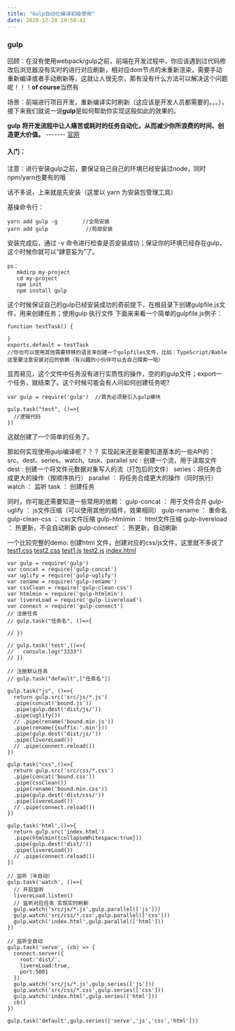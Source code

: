 ```yaml
---
title: "Gulp自动化编译初级使用"
date: 2020-12-28 19:58:41
---
```


### gulp

回顾：在没有使用webpack/gulp之前，前端在开发过程中，你应该遇到过代码修改后浏览器没有实时的进行对应刷新，相对应dom节点的未重新渲染，需要手动重新编译或者手动刷新等，这就让人很无奈，那有没有什么方法可以解决这个问题呢！！！**of  course**当然有

场景：前端进行项目开发，重新编译实时刷新（这应该是开发人员都需要的。。。），接下来我们就说一说**gulp**是如何帮助你实现这般如此的效果的。

**gulp 将开发流程中让人痛苦或耗时的任务自动化，从而减少你所浪费的时间、创造更大价值。** ------- [官网](https://www.gulpjs.com.cn/ "官网")

#### 入门：
注意：进行安装gulp之前，要保证自己自己的环境已经安装过node，同时npm/yarn也要有的哦

话不多说，上来就是先安装（这里以 yarn 为安装包管理工具）

基操命令行：

```
yarn add gulp -g        //全局安装
yarn add gulp            //局部安装
```
安装完成后，通过 -v 命令进行检查是否安装成功；保证你的环境已经存在gulp，这个时候你就可以“肆意妄为”了。
```
ps： 
   mkdirp my-project
   cd my-project
   npm init
   npm install gulp
```
这个时候保证自己的gulp已经安装成功的奇前提下，在根目录下创建gulpfile.js文件，用来创建任务；使用gulp 执行文件
下面来来看一个简单的gulpfile.js例子：

```
function testTask() {
  
}
exports.default = testTask
//你也可以使用其他需要转移的语言来创建一个gulpfiles文件，比如：TypeScript/Bable
这里要注意安装对应的依赖（有兴趣的小伙伴可以去自己探索一哈）
```

显而易见，这个文件中任务没有进行实质性的操作，空的的gulp文件；export一个任务，就结束了。这个时候可能会有人问如何创建任务呢?
```
var gulp = require('gulp')  //首先必须是引入gulp模块

gulp.task("test", ()=>{
  //逻辑代码
})
```
这就创建了一个简单的任务了。

那如何实现使用gulp编译呢？？？
实现起来还是需要知道基本的一些API的：src、dest、series、watch、task、parallel
src : 创建一个流，用于读取文件
dest : 创建一个将文件元数据对象写入的流（打包后的文件）
series：将任务合成更大的操作（按顺序执行）
parallel ： 将任务合成更大的操作（同时执行）
watch ： 监听
task ： 创建任务

同时，你可能还需要知道一些常用的依赖：
gulp-concat ： 用于文件合并
gulp-uglify ： js文件压缩（可以使用其他的插件，效果相同）
gulp-rename ： 重命名
gulp-clean-css ： css文件压缩
gulp-htmlmin ： html文件压缩
gulp-livereload ： 热更新，不会自动刷新
gulp-connect' ： 热更新，自动刷新


一个比较完整的demo:
创建html 文件，创建对应的css/js文件，这里就不多说了
[test1.css](http://openluat-luatcommunity.oss-cn-hangzhou.aliyuncs.com/attachment/20201228195458472_test1.css)  [test2.css](http://openluat-luatcommunity.oss-cn-hangzhou.aliyuncs.com/attachment/20201228195511253_test2.css)
[test1.js](http://openluat-luatcommunity.oss-cn-hangzhou.aliyuncs.com/attachment/20201228195533103_test1.js)  [test2.js](http://openluat-luatcommunity.oss-cn-hangzhou.aliyuncs.com/attachment/20201228195541786_test2.js)
[index.html](http://openluat-luatcommunity.oss-cn-hangzhou.aliyuncs.com/attachment/20201228195555943_index.html)
```
var gulp = require('gulp')
var concat = require('gulp-concat')
var uglify = require('gulp-uglify')
var rename = require('gulp-rename')
var cssClean = require('gulp-clean-css')
var htmlmin = require('gulp-htmlmin')
var livereLoad = require('gulp-livereload')
var connect = require('gulp-connect')
// 注册任务
// gulp.task("任务名", ()=>{

// })

// gulp.task('test',()=>{
//   console.log("3333")
// })

// 注册默认任务
// gulp.task("default",["任务名"])

gulp.task("js", ()=>{
  return gulp.src('src/js/*.js')
  .pipe(concat('bound.js'))
  .pipe(gulp.dest('dist/js/'))
  .pipe(uglify())
  // .pipe(rename('bound.min.js'))
  .pipe(rename({suffix:'.min'}))
  .pipe(gulp.dest('dist/js/'))
  .pipe(livereLoad())
  // .pipe(connect.reload())
})

gulp.task("css",()=>{
  return gulp.src('src/css/*.css')
  .pipe(concat('bound.css'))
  .pipe(cssClean())
  .pipe(rename('bound.min.css'))
  .pipe(gulp.dest('dist/css/'))
  .pipe(livereLoad())
  // .pipe(connect.reload())
})

gulp.task('html',()=>{
  return gulp.src('index.html')
  .pipe(htmlmin({collapseWhitespace:true}))
  .pipe(gulp.dest('dist/'))
  .pipe(livereLoad())
  // .pipe(connect.reload())
})

// 监听（半自动）
gulp.task('watch', ()=>{
  // 开启监听
  livereLoad.listen()
  // 监听对应任务 实现实时刷新
  gulp.watch('src/js/*.js',gulp.parallel(['js']))
  gulp.watch('src/css/*.css',gulp.parallel(['css']))
  gulp.watch('index.html',gulp.parallel(['html']))
})

// 监听全自动
gulp.task('serve', (cb) => {
  connect.server({
    root:'dist/',
    livereLoad:true,
    port:5001
  })
  gulp.watch('src/js/*.js',gulp.series(['js']))
  gulp.watch('src/css/*.css',gulp.series(['css']))
  gulp.watch('index.html',gulp.series(['html']))
  cb()
})

gulp.task('default',gulp.series(['serve','js','css','html']))
```











